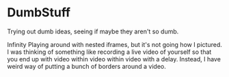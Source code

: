 # DumbStuff

Trying out dumb ideas, seeing if maybe they aren't so dumb.

Infinity
Playing around with nested iframes, but it's not going how I pictured. I was thinking of something like recording a live video of yourself so that you end up with video within video within video with a delay. Instead, I have weird way of putting a bunch of borders around a video.
